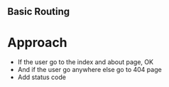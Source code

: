 ## Basic Routing
# Approach
- If the user go to the index and about page, OK
- And if the user go anywhere else go to 404 page
- Add status code



















